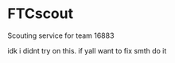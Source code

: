 # FTCscout
Scouting service for team 16883

idk i didnt try on this. if yall want to fix smth do it
